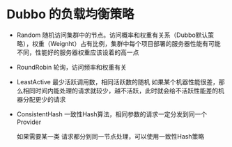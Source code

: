 # Dubbo 的负载均衡策略

* Random 随机访问集群中的节点。访问概率和权重有关系（Dubbo默认策略），权重（Weignht）占有比例，集群中每个项目部署的服务器性能有可能不同，性能好的服务器权重应该设着的高一点

* RoundRobin 轮询，访问频率和权重有关

* LeastActive 最少活跃调用数，相同活跃数的随机
如果某个机器性能很差，那么相同时间内能处理的请求就较少，越不活跃，此时就会给不活跃性能差的机器分配更少的请求
  
* ConsistentHash  一致性Hash算法，相同参数的请求一定分发到同一个Provider

  如果需要某一类	请求都分到同一节点处理，可以使用一致性Hash策略